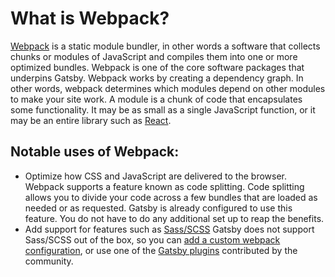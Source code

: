 # What is Webpack?

[Webpack](https://www.gatsbyjs.org/docs/glossary/webpack) is a static module bundler, in other words a software that collects chunks or modules of JavaScript and compiles them into one or more optimized bundles. Webpack is one of the core software packages that underpins Gatsby.
Webpack works by creating a dependency graph. In other words, webpack determines which modules depend on other modules to make your site work. A module is a chunk of code that encapsulates some functionality. It may be as small as a single JavaScript function, or it may be an entire library such as [React](https://www.gatsbyjs.org/docs/glossary/react).
## Notable uses of Webpack:
* Optimize how CSS and JavaScript are delivered to the browser.
Webpack supports a feature known as code splitting. Code splitting allows you to divide your code across a few bundles that are loaded as needed or as requested. Gatsby is already configured to use this feature. You do not have to do any additional set up to reap the benefits.
* Add support for features such as [Sass/SCSS](https://www.gatsbyjs.org/docs/sass/)
Gatsby does not support Sass/SCSS out of the box, so you can [add a custom webpack configuration](https://www.gatsbyjs.org/docs/add-custom-webpack-config/), or use one of the [Gatsby plugins](https://www.gatsbyjs.org/docs/plugins/) contributed by the community.

